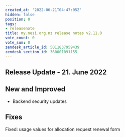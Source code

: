```yaml
---
created_at: '2022-06-21T04:47:05Z'
hidden: false
position: 0
tags:
- releasenote
title: my.nesi.org.nz release notes v2.11.0
vote_count: 0
vote_sum: 0
zendesk_article_id: 5011837959439
zendesk_section_id: 360001091155
---
```


## Release Update - 21. June 2022

## New and Improved

-   Backend security updates

## Fixes

Fixed: usage values for allocation request renewal form